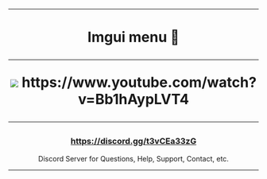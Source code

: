 

---

<h1 id="head" align="center">
Imgui menu 🌌


---


<img src="https://i.ibb.co/sV177gT/image.png" />
https://www.youtube.com/watch?v=Bb1hAypLVT4

---

<h3 align="center"><a href="https://discord.gg/t3vCEa33zG">https://discord.gg/t3vCEa33zG</a></h3>
<p align="center">Discord Server for Questions, Help, Support, Contact, etc.</p>

---

